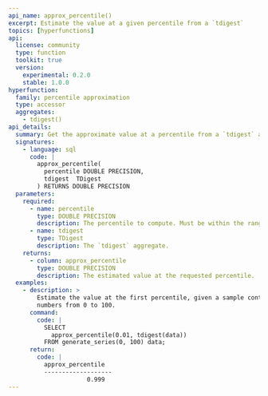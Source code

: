 ```yaml
---
api_name: approx_percentile()
excerpt: Estimate the value at a given percentile from a `tdigest`
topics: [hyperfunctions]
api:
  license: community
  type: function
  toolkit: true
  version:
    experimental: 0.2.0
    stable: 1.0.0
hyperfunction:
  family: percentile approximation
  type: accessor
  aggregates:
    - tdigest()
api_details:
  summary: Get the approximate value at a percentile from a `tdigest` aggregate.
  signatures:
    - language: sql
      code: |
        approx_percentile(
          percentile DOUBLE PRECISION,
          tdigest  TDigest
        ) RETURNS DOUBLE PRECISION
  parameters:
    required:
      - name: percentile
        type: DOUBLE PRECISION
        description: The percentile to compute. Must be within the range `[0.0, 1.0]`.
      - name: tdigest
        type: TDigest
        description: The `tdigest` aggregate.
    returns:
      - column: approx_percentile
        type: DOUBLE PRECISION
        description: The estimated value at the requested percentile.
  examples:
    - description: >
        Estimate the value at the first percentile, given a sample containing the
        numbers from 0 to 100.
      command:
        code: |
          SELECT
            approx_percentile(0.01, tdigest(data))
          FROM generate_series(0, 100) data;
      return:
        code: |
          approx_percentile
          -------------------
                      0.999
---
```


